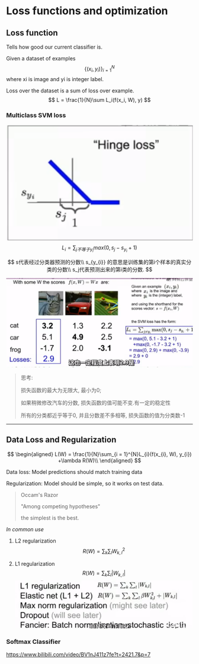 # Loss functions and optimization

## Loss function

Tells how good our current classifier is.

Given a dataset of examples
$$
\{(x_i, y_i)\}_{i=1}^{N}
$$
where xi is image and yi is integer label.

Loss over the dataset is a sum of loss over example.
$$
L = \frac{1}{N}\sum L_i(f(x_i, W), y)
$$

### Multiclass SVM loss

![image-20230824200203541](images/image-20230824200203541.png)
$$
L_i = \sum_{j不等于y_i}max(0, s_j - s_{y_{i}} + 1)
$$

$$
s代表经过分类器预测的分数\\
s_{y_{i}} 的意思是训练集的第i个样本的真实分类的分数\\
s_j代表预测出来的第i类的分数.
$$

![image-20230824201314059](images/image-20230824201314059.png)

> 思考:
>
> 损失函数的最大为无限大, 最小为0;
>
> 如果稍微修改汽车的分数, 损失函数的值可能不变.有一定的稳定性
>
> 所有的分类都近乎等于0, 并且分数差不多相等, 损失函数的值为分类数-1

---

## Data Loss and Regularization

$$
\begin{aligned}
L(W) = \frac{1}{N}\sum_{i = 1}^{N}L_{i}(f(x_{i}, W), y_{i}) +\lambda R(W)\\
\end{aligned}
$$

Data loss: Model predictions should match training data

Regularization: Model should be simple, so it works on test data.

> Occam's Razor
>
> "Among competing hypotheses"
>
> the simplest is the best.

*In common use*

1. L2 regularization
   $$
   R(W) = \sum_k\sum_l W_{k, l}^{2}
   $$

2. L1 regularization
   $$
   R(W) =\sum_k\sum_l |W_{k, l}|
   $$
   ![image-20230824205348667](images/image-20230824205348667.png)

### Softmax Classifier

https://www.bilibili.com/video/BV1nJ411z7fe?t=2421.7&p=7
